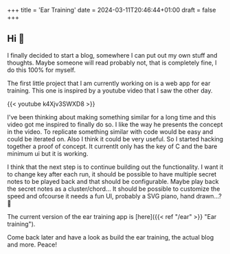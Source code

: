 +++
title = 'Ear Training'
date = 2024-03-11T20:46:44+01:00
draft = false
+++

## Hi :wave:
I finally decided to start a blog, somewhere I can put out my own stuff and thoughts. Maybe someone will read probably not, that is completely fine, I do this 100% for myself.

The first little project that I am currently working on is a web app for ear training. This one is inspired by a youtube video that I saw the other day.

{{< youtube k4Xjv3SWXD8 >}}

I've been thinking about making something similar for a long time and this video got me inspired to finally do so. I like the way he presents the concept in the video. To replicate something similar with code would be easy and could be iterated on. Also I think it could be very useful. So I started hacking together a proof of concept. It currentlt only has the key of C and the bare minimum ui but it is working.

I think that the next step is to continue building out the functionality. I want it to change key after each run, it should be possible to have multiple secret notes to be played back and that should be configurable. Maybe play back the secret notes as a cluster/chord... It should be possible to customize the speed and ofcourse it needs a fun UI, probably a SVG piano, hand drawn...? :thinking:

The current version of the ear training app is [here]({{< ref "/ear" >}} "Ear training").

Come back later and have a look as build the ear training, the actual blog and more. Peace!
